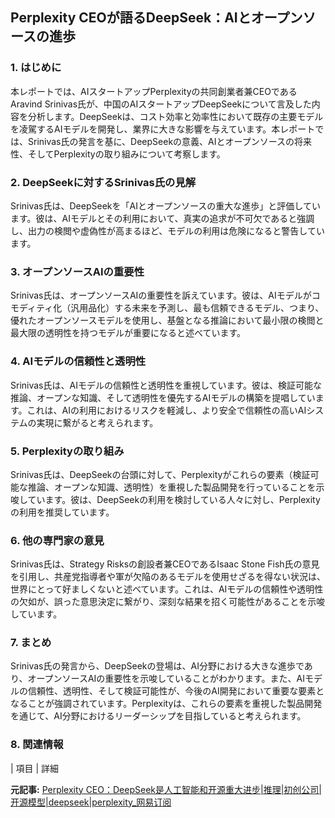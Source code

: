 ## Perplexity CEOが語るDeepSeek：AIとオープンソースの進歩

### 1. はじめに

本レポートでは、AIスタートアップPerplexityの共同創業者兼CEOであるAravind Srinivas氏が、中国のAIスタートアップDeepSeekについて言及した内容を分析します。DeepSeekは、コスト効率と効率性において既存の主要モデルを凌駕するAIモデルを開発し、業界に大きな影響を与えています。本レポートでは、Srinivas氏の発言を基に、DeepSeekの意義、AIとオープンソースの将来性、そしてPerplexityの取り組みについて考察します。

### 2. DeepSeekに対するSrinivas氏の見解

Srinivas氏は、DeepSeekを「AIとオープンソースの重大な進歩」と評価しています。彼は、AIモデルとその利用において、真実の追求が不可欠であると強調し、出力の検閲や虚偽性が高まるほど、モデルの利用は危険になると警告しています。

### 3. オープンソースAIの重要性

Srinivas氏は、オープンソースAIの重要性を訴えています。彼は、AIモデルがコモディティ化（汎用品化）する未来を予測し、最も信頼できるモデル、つまり、優れたオープンソースモデルを使用し、基盤となる推論において最小限の検閲と最大限の透明性を持つモデルが重要になると述べています。

### 4. AIモデルの信頼性と透明性

Srinivas氏は、AIモデルの信頼性と透明性を重視しています。彼は、検証可能な推論、オープンな知識、そして透明性を優先するAIモデルの構築を提唱しています。これは、AIの利用におけるリスクを軽減し、より安全で信頼性の高いAIシステムの実現に繋がると考えられます。

### 5. Perplexityの取り組み

Srinivas氏は、DeepSeekの台頭に対して、Perplexityがこれらの要素（検証可能な推論、オープンな知識、透明性）を重視した製品開発を行っていることを示唆しています。彼は、DeepSeekの利用を検討している人々に対し、Perplexityの利用を推奨しています。

### 6. 他の専門家の意見

Srinivas氏は、Strategy Risksの創設者兼CEOであるIsaac Stone Fish氏の意見を引用し、共産党指導者や軍が欠陥のあるモデルを使用せざるを得ない状況は、世界にとって好ましくないと述べています。これは、AIモデルの信頼性や透明性の欠如が、誤った意思決定に繋がり、深刻な結果を招く可能性があることを示唆しています。

### 7. まとめ

Srinivas氏の発言から、DeepSeekの登場は、AI分野における大きな進歩であり、オープンソースAIの重要性を示唆していることがわかります。また、AIモデルの信頼性、透明性、そして検証可能性が、今後のAI開発において重要な要素となることが強調されています。Perplexityは、これらの要素を重視した製品開発を通じて、AI分野におけるリーダーシップを目指していると考えられます。

### 8. 関連情報

| 項目 | 詳細 

**元記事:** [Perplexity CEO：DeepSeek是人工智能和开源重大进步|推理|初创公司|开源模型|deepseek|perplexity_网易订阅](https://www.163.com/dy/article/JNMSSOQV0511A6N9.html)